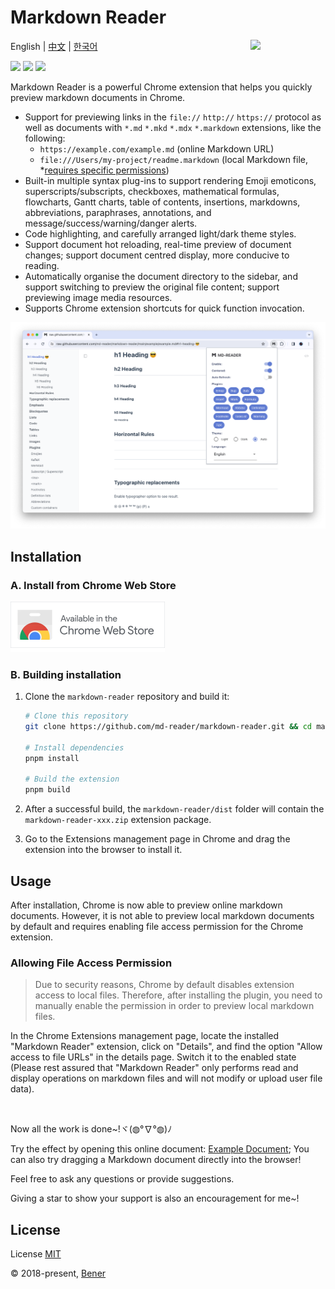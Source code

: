 # Markdown Reader

<img src="./src/images/logo-stroke.svg" align="right" width="120">

English | [中文](./README-cn.md) | [한국어](./README-ko.md)

[![](https://badgen.net/chrome-web-store/v/medapdbncneneejhbgcjceippjlfkmkg?icon=chrome&color=607cd2)](https://chromewebstore.google.com/detail/md-reader/medapdbncneneejhbgcjceippjlfkmkg) [![](https://badgen.net/chrome-web-store/stars/medapdbncneneejhbgcjceippjlfkmkg?icon=chrome&color=607cd2)](https://chromewebstore.google.com/detail/md-reader/medapdbncneneejhbgcjceippjlfkmkg) [![](https://badgen.net/chrome-web-store/users/medapdbncneneejhbgcjceippjlfkmkg?icon=chrome&color=607cd2)](https://chromewebstore.google.com/detail/md-reader/medapdbncneneejhbgcjceippjlfkmkg)

Markdown Reader is a powerful Chrome extension that helps you quickly preview markdown documents in Chrome.

- Support for previewing links in the `file://` `http://` `https://` protocol as well as documents with `*.md` `*.mkd` `*.mdx` `*.markdown` extensions, like the following:
  - `https://example.com/example.md` (online Markdown URL)
  - `file:///Users/my-project/readme.markdown` (local Markdown file, \*[requires specific permissions](#allowing-file-access-permission))
- Built-in multiple syntax plug-ins to support rendering Emoji emoticons, superscripts/subscripts, checkboxes, mathematical formulas, flowcharts, Gantt charts, table of contents, insertions, markdowns, abbreviations, paraphrases, annotations, and message/success/warning/danger alerts.
- Code highlighting, and carefully arranged light/dark theme styles.
- Support document hot reloading, real-time preview of document changes; support document centred display, more conducive to reading.
- Automatically organise the document directory to the sidebar, and support switching to preview the original file content; support previewing image media resources.
- Supports Chrome extension shortcuts for quick function invocation.

![banner](./example/example-1.png)

## Installation

### A. Install from Chrome Web Store

<a href="https://chromewebstore.google.com/detail/md-reader/medapdbncneneejhbgcjceippjlfkmkg" target="_blank"><img src="./src/images/chrome-web-store.svg" alt="Chrome Web Store" style="width:247px"/></a>

### B. Building installation

1. Clone the `markdown-reader` repository and build it:

   ```bash
   # Clone this repository
   git clone https://github.com/md-reader/markdown-reader.git && cd markdown-reader

   # Install dependencies
   pnpm install

   # Build the extension
   pnpm build
   ```

2. After a successful build, the `markdown-reader/dist` folder will contain the `markdown-reader-xxx.zip` extension package.

3. Go to the Extensions management page in Chrome and drag the extension into the browser to install it.

## Usage

After installation, Chrome is now able to preview online markdown documents. However, it is not able to preview local markdown documents by default and requires enabling file access permission for the Chrome extension.

### Allowing File Access Permission

> Due to security reasons, Chrome by default disables extension access to local files. Therefore, after installing the plugin, you need to manually enable the permission in order to preview local markdown files.

In the Chrome Extensions management page, locate the installed "Markdown Reader" extension, click on "Details", and find the option "Allow access to file URLs" in the details page. Switch it to the enabled state (Please rest assured that "Markdown Reader" only performs read and display operations on markdown files and will not modify or upload user file data).

<br/>

Now all the work is done~!ヾ(◍°∇°◍)ﾉ

Try the effect by opening this online document: [Example Document](https://raw.githubusercontent.com/md-reader/markdown-reader/main/example/example.md); You can also try dragging a Markdown document directly into the browser!

Feel free to ask any questions or provide suggestions.

Giving a star to show your support is also an encouragement for me~!

## License

License [MIT](https://github.com/md-reader/markdown-reader/blob/main/LICENSE)

© 2018-present, [Bener](https://github.com/Heroor)
